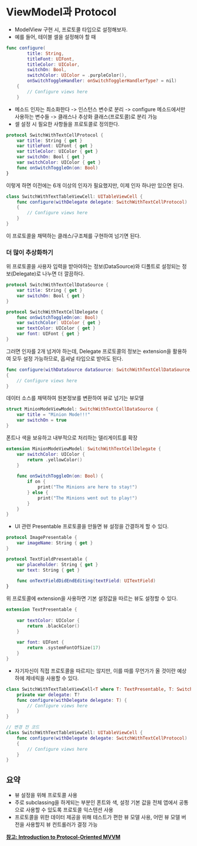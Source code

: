 # ViewModel과 Protocol
- ModelView 구현 시, 프로토콜 타입으로 설정해보자.
- 예를 들어, 테이블 셀을 설정해야 할 때

```swift
func configure(
        title: String,
        titleFont: UIFont,
        titleColor: UIColor,
        switchOn: Bool,
        switchColor: UIColor = .purpleColor(),
        onSwitchToggleHandler: onSwitchTogglerHandlerType? = nil)
    {
        // Configure views here
    }
```

- 메소드 인자는 최소화한다 -> 인스턴스 변수로 분리 -> configure 메소드에서만 사용하는 변수들 -> 클래스나 추상화 클래스(프로토콜)로 분리 가능
- 셀 설정 시 필요한 사항들을 프로토콜로 정의한다.

```swift
protocol SwitchWithTextCellProtocol {
    var title: String { get }
    var titleFont: UIFont { get }
    var titleColor: UIColor { get }    
    var switchOn: Bool { get }
    var switchColor: UIColor { get }
    func onSwitchToggleOn(on: Bool)
}
```

이렇게 하면 이전에는 6개 이상의 인자가 필요했지만, 이제 인자 하나만 있으면 된다.

```swift
class SwitchWithTextTableViewCell: UITableViewCell {
    func configure(withDelegate delegate: SwitchWithTextCellProtocol)
    {
        // Configure views here
    }
}
```

이 프로토콜을 채택하는 클래스/구조체를 구현하여 넘기면 된다.


### 더 많이 추상화하기
위 프로토콜을 사용자 입력을 받아야하는 정보(DataSource)와 디폴트로 설정되는 정보(Delegate)로 나누면 더 깔끔하다.

```swift
protocol SwitchWithTextCellDataSource {
    var title: String { get }
    var switchOn: Bool { get }
}

protocol SwitchWithTextCellDelegate {
    func onSwitchToggleOn(on: Bool)
    var switchColor: UIColor { get }
    var textColor: UIColor { get }
    var font: UIFont { get }
}
```

그러면 인자를 2개 넘겨야 하는데, Delegate 프로토콜의 정보는 extension을 활용하여 모두 설정 가능하므로, 옵셔널 타입으로 받아도 된다.

```swift
func configure(withDataSource dataSource: SwitchWithTextCellDataSource, delegate: SwitchWithTextCellDelegate?)
{
    // Configure views here
}
```

데이터 소스를 채택하여 원본정보를 변환하여 뷰로 넘기는 뷰모델

```swift
struct MinionModeViewModel: SwitchWithTextCellDataSource {
    var title = "Minion Mode!!!"
    var switchOn = true
}
```

폰트나 색을 보유하고 내부적으로 처리하는 델리게이트를 확장

```swift
extension MinionModeViewModel: SwitchWithTextCellDelegate {
    var switchColor: UIColor {
        return .yellowColor()
    }
    
    func onSwitchToggleOn(on: Bool) {
        if on {
            print("The Minions are here to stay!")
        } else {
            print("The Minions went out to play!")
        }
    }
}
```

* UI 관련 Presentable 프로토콜을 만들면 뷰 설정을 간결하게 할 수 있다.

```swift
protocol ImagePresentable {
    var imageName: String { get }
}

protocol TextFieldPresentable {
    var placeholder: String { get }
    var text: String { get }
    
    func onTextFieldDidEndEditing(textField: UITextField)
}
```

위 프로토콜에 extension을 사용하면 기본 설정값을 따르는 뷰도 설정할 수 있다.

```swift
extension TextPresentable {
    
    var textColor: UIColor {
        return .blackColor()
    }
    
    var font: UIFont {
        return .systemFontOfSize(17)
    }
}
```

* 자기자신이 직접 프로토콜을 따르지는 않지만, 이를 따를 무언가가 올 것이란 예상 하에 제네릭을 사용할 수 있다. 

```swift
class SwitchWithTextTableViewCell<T where T: TextPresentable, T: SwitchPresentable>: UITableViewCell {
    private var delegate: T?
    func configure(withDelegate delegate: T) {
        // Configure views here
    }
}
```
```swift
// 변경 전 코드
class SwitchWithTextTableViewCell: UITableViewCell {
	func configure(withDelegate delegate: SwitchWithTextCellProtocol)
	{
		// Configure views here
	}
}
```


## 요약
* 뷰 설정을 위해 프로토콜 사용
* 주로 subclassing을 하게되는 부분인 폰트와 색, 설정 기본 값을 전체 앱에서 공통으로 사용할 수 있도록 프로토콜 익스텐션 사용
* 프로토콜을 위한 데이터 제공을 위해 테스트가 편한 뷰 모델 사용, 어떤 뷰 모델 버전을 사용할지 뷰 컨트롤러가 결정 가능

**[참고: Introduction to Protocol-Oriented MVVM](https://academy.realm.io/posts/doios-natasha-murashev-protocol-oriented-mvvm/)**